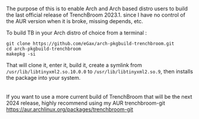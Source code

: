 The purpose of this is to enable Arch and Arch based distro users to build the last official release of TrenchBroom 2023.1. since I have no control of the AUR version when it is broke, missing depends, etc.

To build TB in your Arch distro of choice from a terminal :

`git clone https://github.com/eGax/arch-pkgbuild-trenchbroom.git`<br>
`cd arch-pkgbuild-trenchbroom`<br>
`makepkg -si`<br>


That will clone it, enter it, build it, create a symlink from `/usr/lib/libtinyxml2.so.10.0.0` to `/usr/lib/libtinyxml2.so.9`, then installs the package into your system.<br>
<br>
<br>
If you want to use a more current build of TrenchBroom that will be the next 2024 release, highly recommend using my AUR trenchbroom-git https://aur.archlinux.org/packages/trenchbroom-git 
